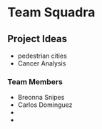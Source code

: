 # Team Squadra

## Project Ideas
- pedestrian cities
- Cancer Analysis

### Team Members

- Breonna Snipes
- Carlos Dominguez
- 
- 


